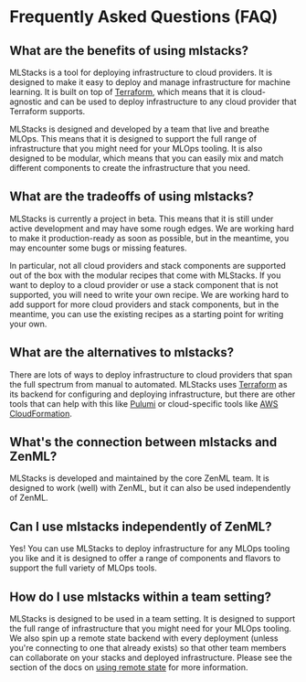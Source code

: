 # Frequently Asked Questions (FAQ)

## What are the benefits of using mlstacks?

MLStacks is a tool for deploying infrastructure to cloud providers. It is
designed to make it easy to deploy and manage infrastructure for machine
learning. It is built on top of [Terraform](https://www.terraform.io/), which
means that it is cloud-agnostic and can be used to deploy infrastructure to any
cloud provider that Terraform supports.

MLStacks is designed and developed by a team that live and breathe MLOps. This
means that it is designed to support the full range of infrastructure that you
might need for your MLOps tooling. It is also designed to be modular, which
means that you can easily mix and match different components to create the
infrastructure that you need.

## What are the tradeoffs of using mlstacks?

MLStacks is currently a project in beta. This means that it is still under
active development and may have some rough edges. We are working hard to make it
production-ready as soon as possible, but in the meantime, you may encounter
some bugs or missing features.

In particular, not all cloud providers and stack components are supported out of
the box with the modular recipes that come with MLStacks. If you want to deploy
to a cloud provider or use a stack component that is not supported, you will
need to write your own recipe. We are working hard to add support for more cloud
providers and stack components, but in the meantime, you can use the existing
recipes as a starting point for writing your own.

## What are the alternatives to mlstacks?

There are lots of ways to deploy infrastructure to cloud providers that span the
full spectrum from manual to automated. MLStacks uses
[Terraform](https://www.terraform.io/) as its backend for configuring and
deploying infrastructure, but there are other tools that can help with this like
[Pulumi](https://www.pulumi.com/) or cloud-specific tools like
[AWS CloudFormation](https://aws.amazon.com/cloudformation).

## What's the connection between mlstacks and ZenML?

MLStacks is developed and maintained by the core ZenML team. It is designed to
work (well) with ZenML, but it can also be used independently of ZenML.

## Can I use mlstacks independently of ZenML?

Yes! You can use MLStacks to deploy infrastructure for any MLOps tooling you
like and it is designed to offer a range of components and flavors to support
the full variety of MLOps tools.

## How do I use mlstacks within a team setting?

MLStacks is designed to be used in a team setting. It is designed to support
the full range of infrastructure that you might need for your MLOps tooling. We
also spin up a remote state backend with every deployment (unless you're
connecting to one that already exists) so that other team members can
collaborate on your stacks and deployed infrastructure. Please see the section
of the docs on [using remote state](../reference/cli.md#using-remote-state) for more information.
